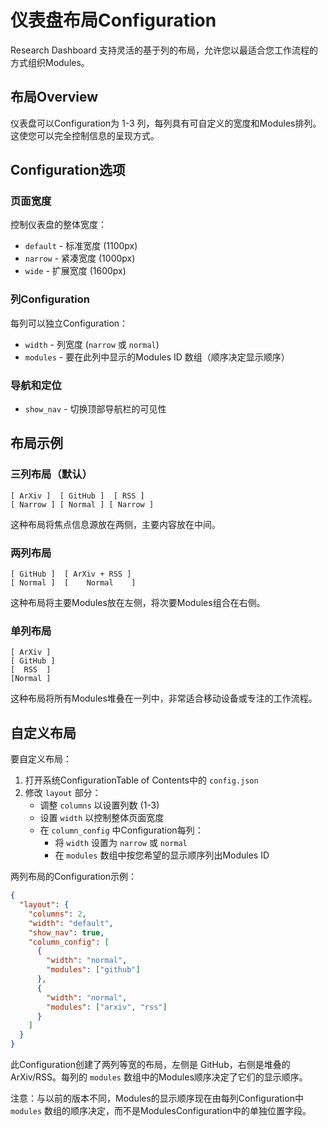# 仪表盘布局Configuration

Research Dashboard 支持灵活的基于列的布局，允许您以最适合您工作流程的方式组织Modules。

## 布局Overview

仪表盘可以Configuration为 1-3 列，每列具有可自定义的宽度和Modules排列。这使您可以完全控制信息的呈现方式。

## Configuration选项

### 页面宽度

控制仪表盘的整体宽度：

- `default` - 标准宽度 (1100px)
- `narrow` - 紧凑宽度 (1000px) 
- `wide` - 扩展宽度 (1600px)

### 列Configuration

每列可以独立Configuration：

- `width` - 列宽度 (`narrow` 或 `normal`)
- `modules` - 要在此列中显示的Modules ID 数组（顺序决定显示顺序）

### 导航和定位

- `show_nav` - 切换顶部导航栏的可见性

## 布局示例

### 三列布局（默认）

```
[ ArXiv ]  [ GitHub ]  [ RSS ]
[ Narrow ] [ Normal ] [ Narrow ]
```

这种布局将焦点信息源放在两侧，主要内容放在中间。

### 两列布局

```
[ GitHub ]  [ ArXiv + RSS ]
[ Normal ]  [    Normal    ]
```

这种布局将主要Modules放在左侧，将次要Modules组合在右侧。

### 单列布局

```
[ ArXiv ]
[ GitHub ]
[  RSS  ]
[Normal ]
```

这种布局将所有Modules堆叠在一列中，非常适合移动设备或专注的工作流程。

## 自定义布局

要自定义布局：

1. 打开系统ConfigurationTable of Contents中的 `config.json`
2. 修改 `layout` 部分：
   - 调整 `columns` 以设置列数 (1-3)
   - 设置 `width` 以控制整体页面宽度
   - 在 `column_config` 中Configuration每列：
     - 将 `width` 设置为 `narrow` 或 `normal`
     - 在 `modules` 数组中按您希望的显示顺序列出Modules ID

两列布局的Configuration示例：

```json
{
  "layout": {
    "columns": 2,
    "width": "default",
    "show_nav": true,
    "column_config": [
      {
        "width": "normal",
        "modules": ["github"]
      },
      {
        "width": "normal",
        "modules": ["arxiv", "rss"]
      }
    ]
  }
}
```

此Configuration创建了两列等宽的布局，左侧是 GitHub，右侧是堆叠的 ArXiv/RSS。每列的 `modules` 数组中的Modules顺序决定了它们的显示顺序。

注意：与以前的版本不同，Modules的显示顺序现在由每列Configuration中 `modules` 数组的顺序决定，而不是ModulesConfiguration中的单独位置字段。